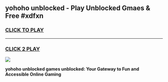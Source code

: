
## yohoho unblocked - Play Unblocked Gmaes & Free #xdfxn
<h3>
<a href="https://news.freeplayer.one?title=yohoho_unblocked&ref=03M">CLICK TO PLAY</a></h3>
<hr>

<h3>
<a href="https://news.freeplayer.one?title=yohoho_unblocked&ref=03M">CLICK 2 PLAY</a>
  
</h3>

<a href="https://news.freeplayer.one?title=yohoho_unblocked&ref=03M"><img src="https://clearcache.store/games.png"></a>


**yohoho unblocked games unblocked: Your Gateway to Fun and Accessible Online Gaming**
